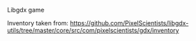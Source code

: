 Libgdx game

Inventory taken from:
https://github.com/PixelScientists/libgdx-utils/tree/master/core/src/com/pixelscientists/gdx/inventory

